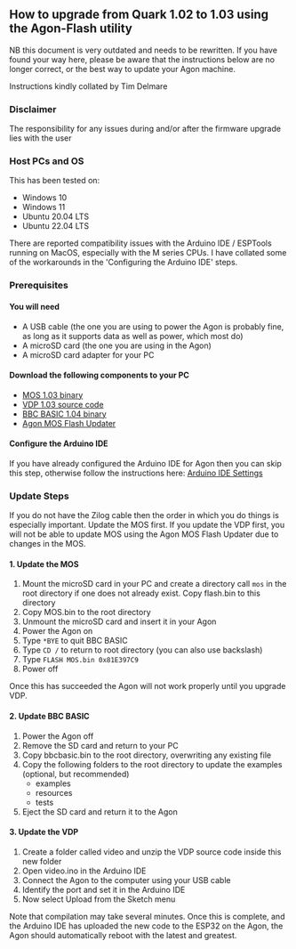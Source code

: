 ## How to upgrade from Quark 1.02 to 1.03 using the Agon-Flash utility

NB this document is very outdated and needs to be rewritten.  If you have found your way here, please be aware that the instructions below are no longer correct, or the best way to update your Agon machine.

Instructions kindly collated by Tim Delmare

### Disclaimer

The responsibility for any issues during and/or after the firmware upgrade lies with the user

### Host PCs and OS

This has been tested on:

- Windows 10
- Windows 11
- Ubuntu 20.04 LTS
- Ubuntu 22.04 LTS

There are reported compatibility issues with the Arduino IDE / ESPTools running on MacOS, especially with the M series CPUs. I have collated some of the workarounds in the 'Configuring the Arduino IDE' steps.

### Prerequisites

#### You will need

- A USB cable (the one you are using to power the Agon is probably fine, as long as it supports data as well as power, which most do)
- A microSD card (the one you are using in the Agon)
- A microSD card adapter for your PC

#### Download the following components to your PC

- [MOS 1.03 binary](https://github.com/breakintoprogram/agon-mos/releases/download/v1.03/MOS.bin)
- [VDP 1.03 source code](https://github.com/breakintoprogram/agon-vdp/archive/refs/tags/v1.03.zip)
- [BBC BASIC 1.04 binary](https://github.com/breakintoprogram/agon-bbc-basic/releases/download/v1.04/bbcbasic.bin)
- [Agon MOS Flash Updater](https://github.com/envenomator/agon-flash/releases/download/v1.2/flash.bin)

#### Configure the Arduino IDE

If you have already configured the Arduino IDE for Agon then you can skip this step, otherwise follow the instructions here: [Arduino IDE Settings](https://github.com/breakintoprogram/agon-vdp#arduino-ide-settings)

### Update Steps

If you do not have the Zilog cable then the order in which you do things is especially important. Update the MOS first. If you update the VDP first, you will not be able to update MOS using the Agon MOS Flash Updater due to changes in the MOS.

#### 1. Update the MOS

1. Mount the microSD card in your PC and create a directory call `mos` in the root directory if one does not already exist. Copy flash.bin to this directory
2. Copy MOS.bin to the root directory
3. Unmount the microSD card and insert it in your Agon
4. Power the Agon on
5. Type `*BYE` to quit BBC BASIC
6. Type `CD /` to return to root directory (you can also use backslash)
7. Type `FLASH MOS.bin 0x81E397C9`
8. Power off

Once this has succeeded the Agon will not work properly until you upgrade VDP.

#### 2. Update BBC BASIC

1. Power the Agon off
2. Remove the SD card and return to your PC
3. Copy bbcbasic.bin to the root directory, overwriting any existing file
4. Copy the following folders to the root directory to update the examples (optional, but recommended)
   - examples
   - resources
   - tests
5. Eject the SD card and return it to the Agon

#### 3. Update the VDP

1. Create a folder called video and unzip the VDP source code inside this new folder
2. Open video.ino in the Arduino IDE
3. Connect the Agon to the computer using your USB cable
4. Identify the port and set it in the Arduino IDE
5. Now select Upload from the Sketch menu

Note that compilation may take several minutes. Once this is complete, and the Arduino IDE has uploaded the new code to the ESP32 on the Agon, the Agon should automatically reboot with the latest and greatest.
